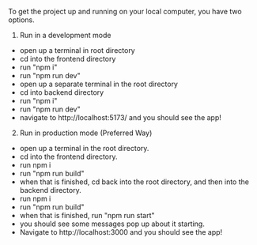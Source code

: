 To get the project up and running on your local computer,
you have two options.

1. Run in a development mode

-   open up a terminal in root directory
-   cd into the frontend directory
-   run "npm i"
-   run "npm run dev"
-   open up a separate terminal in the root directory
-   cd into backend directory
-   run "npm i"
-   run "npm run dev"
-   navigate to http://localhost:5173/ and you should see the app!

2. Run in production mode (Preferred Way)

-   open up a terminal in the root directory.
-   cd into the frontend directory.
-   run npm i
-   run "npm run build"
-   when that is finished, cd back into the root directory,
    and then into the backend directory.
-   run npm i
-   run "npm run build"
-   when that is finished, run "npm run start"
-   you should see some messages pop up about it starting.
-   Navigate to http://localhost:3000 and you should see the app!

